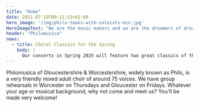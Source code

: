 ```yaml
---
title: "Home"
date: 2021-07-19T09:11:53+01:00
hero_image: '/img/philo-tewks-with-soloists-min.jpg'
HeroImageText: "We are the music makers and we are the dreamers of dreams"
header: "Philomusica"
news:
  - title: Choral Classics for the Spring
    body: |
      Our concerts in Spring 2025 will feature two great classics of the choral repertoire: <strong>Mozart’s great Mass in C minor</strong> and <strong>Vivaldi’s ever-popular Gloria</strong>. You can hear us perform these masterpieces at <strong>St Stephen’s, Barbourne, Worcester</strong> on <strong>Saturday 22 February</strong> (with organ accompaniment) or at <strong>St Philip & St James’ Church (‘Pip & Jim’s’), Leckhampton, Cheltenham</strong> on <strong>Saturday 1 March</strong> (with orchestra). Both concerts start at <strong>7.30pm</strong>. Please check back soon for tickets which will soon be available through our website.
---
```

Philomusica of Gloucestershire & Worcestershire, widely known as Philo, is a very friendly mixed adult choir of around 75 voices. We have group rehearsals in Worcester on Thursdays and Gloucester on Fridays. Whatever your age or musical background, why not come and meet us? You'll be made very welcome!
